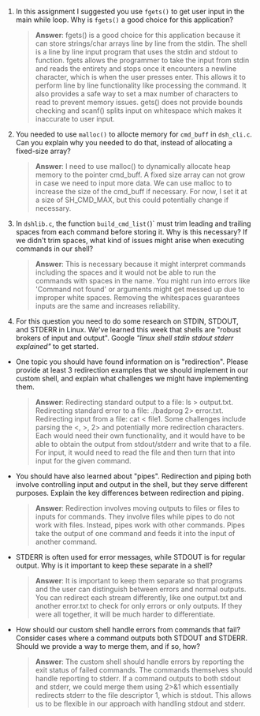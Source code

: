 1. In this assignment I suggested you use `fgets()` to get user input in the main while loop. Why is `fgets()` a good choice for this application?

    > **Answer**:  fgets() is a good choice for this application because it can store strings/char arrays line by line from the stdin. The shell is a line by line input program that uses the stdin and stdout to function. fgets allows the programmer to take the input from stdin and reads the entirety and stops once it encounters a newline character, which is when the user presses enter. This allows it to perform line by line functionality like processing the command. It also provides a safe way to set a max number of characters to read to prevent memory issues. gets() does not provide bounds checking and scanf() splits input on whitespace which makes it inaccurate to user input. 

2. You needed to use `malloc()` to allocte memory for `cmd_buff` in `dsh_cli.c`. Can you explain why you needed to do that, instead of allocating a fixed-size array?

    > **Answer**:  I need to use malloc() to dynamically allocate heap memory to the pointer cmd_buff. A fixed size array can not grow in case we need to input more data. We can use malloc to to increase the size of the cmd_buff if necessary. For now, I set it at a size of SH_CMD_MAX, but this could potentially change if necessary.


3. In `dshlib.c`, the function `build_cmd_list(`)` must trim leading and trailing spaces from each command before storing it. Why is this necessary? If we didn't trim spaces, what kind of issues might arise when executing commands in our shell?

    > **Answer**:  This is necessary because it might interpret commands including the spaces and it would not be able to run the commands with spaces in the name. You might run into errors like 'Command not found' or arguments might get messed up due to improper white spaces. Removing the whitespaces guarantees inputs are the same and increases reliability. 

4. For this question you need to do some research on STDIN, STDOUT, and STDERR in Linux. We've learned this week that shells are "robust brokers of input and output". Google _"linux shell stdin stdout stderr explained"_ to get started.

- One topic you should have found information on is "redirection". Please provide at least 3 redirection examples that we should implement in our custom shell, and explain what challenges we might have implementing them.

    > **Answer**:  Redirecting standard output to a file: ls > output.txt. Redirecting standard error to a file: ./badprog 2> error.txt. Redirecting input from a file: cat < file1. Some challenges include parsing the <, >, 2> and potentially more redirection characters. Each would need their own functionality, and it would have to be able to obtain the output from stdout/stderr and write that to a file. For input, it would need to read the file and then turn that into input for the given command.

- You should have also learned about "pipes". Redirection and piping both involve controlling input and output in the shell, but they serve different purposes. Explain the key differences between redirection and piping.

    > **Answer**:  Redirection involves moving outputs to files or files to inputs for commands. They involve files while pipes to do not work with files. Instead, pipes work with other commands. Pipes take the output of one command and feeds it into the input of another command.

- STDERR is often used for error messages, while STDOUT is for regular output. Why is it important to keep these separate in a shell?

    > **Answer**:  It is important to keep them separate so that programs and the user can distinguish between errors and normal outputs. You can redirect each stream differently, like one output.txt and another error.txt to check for only errors or only outputs. If they were all together, it will be much harder to differentiate.

- How should our custom shell handle errors from commands that fail? Consider cases where a command outputs both STDOUT and STDERR. Should we provide a way to merge them, and if so, how?

    > **Answer**:  The custom shell should handle errors by reporting the exit status of failed commands. The commands themselves should handle reporting to stderr. If a command outputs to both stdout and stderr, we could merge them using 2>&1 which essentially redirects stderr to the file descriptor 1, which is stdout. This allows us to be flexible in our approach with handling stdout and stderr.